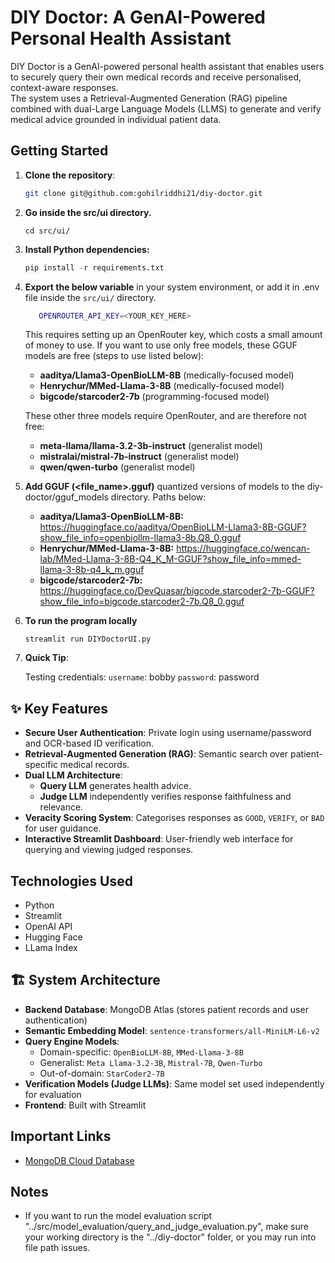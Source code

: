 # DIY Doctor: A GenAI-Powered Personal Health Assistant

DIY Doctor is a GenAI-powered personal health assistant that enables users to securely query their own medical records and receive personalised, context-aware responses.  
The system uses a Retrieval-Augmented Generation (RAG) pipeline combined with dual-Large Language Models (LLMS) to generate and verify medical advice grounded in individual patient data.
  
## Getting Started
1. **Clone the repository**:
   ```bash
   git clone git@github.com:gohilriddhi21/diy-doctor.git
   ```

2. **Go inside the src/ui directory.** 
   ```
   cd src/ui/
   ```

3. **Install Python dependencies:**
   ```python
   pip install -r requirements.txt
   ```

5. **Export the below variable** in your system environment, or add it in .env file inside the `src/ui/` directory. 
   ```bash
      OPENROUTER_API_KEY=<YOUR_KEY_HERE>
   ```
   This requires setting up an OpenRouter key, which costs a small amount of money to use.
   If you want to use only free models, these GGUF models are free (steps to use listed below):
   - **aaditya/Llama3-OpenBioLLM-8B** (medically-focused model)
   - **Henrychur/MMed-Llama-3-8B** (medically-focused model)
   - **bigcode/starcoder2-7b** (programming-focused model)
   
   These other three models require OpenRouter, and are therefore not free:
   - **meta-llama/llama-3.2-3b-instruct** (generalist model)
   - **mistralai/mistral-7b-instruct** (generalist model)
   - **qwen/qwen-turbo** (generalist model)


3. **Add GGUF (<file_name>.gguf)** quantized versions of models to the diy-doctor/gguf_models directory. Paths below:
   - **aaditya/Llama3-OpenBioLLM-8B:** https://huggingface.co/aaditya/OpenBioLLM-Llama3-8B-GGUF?show_file_info=openbiollm-llama3-8b.Q8_0.gguf
   - **Henrychur/MMed-Llama-3-8B:** https://huggingface.co/wencan-lab/MMed-Llama-3-8B-Q4_K_M-GGUF?show_file_info=mmed-llama-3-8b-q4_k_m.gguf
   - **bigcode/starcoder2-7b:** https://huggingface.co/DevQuasar/bigcode.starcoder2-7b-GGUF?show_file_info=bigcode.starcoder2-7b.Q8_0.gguf


4. **To run the program locally**
   ```
   streamlit run DIYDoctorUI.py
   ```

5. **Quick Tip**:

   Testing credentials:
      `username`: bobby
      `password`: password


## ✨ Key Features
- **Secure User Authentication**: Private login using username/password and OCR-based ID verification.
- **Retrieval-Augmented Generation (RAG)**: Semantic search over patient-specific medical records.
- **Dual LLM Architecture**: 
  - **Query LLM** generates health advice.
  - **Judge LLM** independently verifies response faithfulness and relevance.
- **Veracity Scoring System**: Categorises responses as `GOOD`, `VERIFY`, or `BAD` for user guidance.
- **Interactive Streamlit Dashboard**: User-friendly web interface for querying and viewing judged responses.


## Technologies Used
- Python
- Streamlit
- OpenAI API
- Hugging Face
- LLama Index

## 🏗️ System Architecture

- **Backend Database**: MongoDB Atlas (stores patient records and user authentication)
- **Semantic Embedding Model**: `sentence-transformers/all-MiniLM-L6-v2`
- **Query Engine Models**: 
  - Domain-specific: `OpenBioLLM-8B`, `MMed-Llama-3-8B`
  - Generalist: `Meta Llama-3.2-3B`, `Mistral-7B`, `Qwen-Turbo`
  - Out-of-domain: `StarCoder2-7B`
- **Verification Models (Judge LLMs)**: Same model set used independently for evaluation
- **Frontend**: Built with Streamlit

## Important Links
- [MongoDB Cloud Database](https://cloud.mongodb.com/v2/67d8b43aed149a23f0a54c5c#/metrics/replicaSet/67d8b569b6a2d65fd34b1ce6/explorer/sample_mflix/comments/find)

## Notes
- If you want to run the model evaluation script "../src/model_evaluation/query_and_judge_evaluation.py", make sure your working directory is the "../diy-doctor" folder, or you may run into file path issues.
